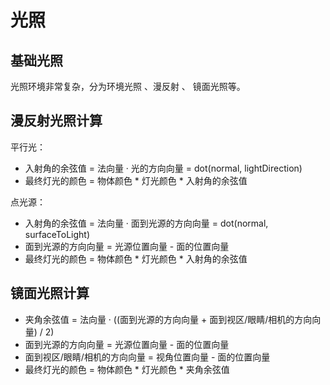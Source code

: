 # 光照

## 基础光照
光照环境非常复杂，分为环境光照 、漫反射 、 镜面光照等。

## 漫反射光照计算
平行光：
- 入射角的余弦值 = 法向量 · 光的方向向量 = dot(normal, lightDirection)
- 最终灯光的颜色 = 物体颜色 * 灯光颜色 * 入射角的余弦值

点光源：
- 入射角的余弦值 = 法向量 · 面到光源的方向向量 = dot(normal, surfaceToLight)
- 面到光源的方向向量 = 光源位置向量 - 面的位置向量
- 最终灯光的颜色 = 物体颜色 * 灯光颜色 * 入射角的余弦值

## 镜面光照计算
- 夹角余弦值 = 法向量 · ((面到光源的方向向量 + 面到视区/眼睛/相机的方向向量) / 2)
- 面到光源的方向向量 = 光源位置向量 - 面的位置向量
- 面到视区/眼睛/相机的方向向量 = 视角位置向量 - 面的位置向量
- 最终灯光的颜色 = 物体颜色 * 灯光颜色 * 夹角余弦值